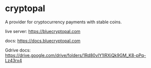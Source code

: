 # cryptopal

A provider for cryptocurrency payments with stable coins.

live server: https://bluecryptopal.com

docs: https://docs.bluecryptopal.com

Gdrive docs:
https://drive.google.com/drive/folders/1Rd80vIY1lRXiQk9GM_K8-pPq-Lz43rx4

